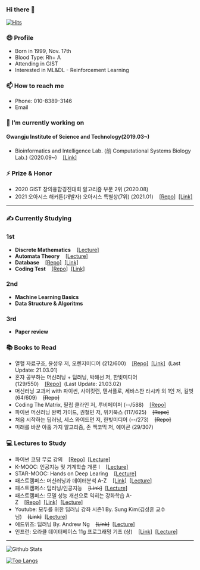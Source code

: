 ### Hi there 👋
[![Hits](https://hits.seeyoufarm.com/api/count/incr/badge.svg?url=https%3A%2F%2Fgithub.com%2FKangbeenKo&count_bg=%23C5CDFF&title_bg=%236DF560&icon=&icon_color=%23FFFFFF&title=hits&edge_flat=false)](https://hits.seeyoufarm.com)
### 😄 Profile
- Born in 1999, Nov. 17th
- Blood Type: Rh+ A 
- Attending in GIST 
- Interested in ML&DL - Reinforcement Learning


### 📫 How to reach me
- Phone: 010-8389-3146
- Email


### 🔭 I’m currently working on
#### Gwangju Institute of Science and Technology(2019.03~)
- Bioinformatics and Intelligence Lab. (前 Computational Systems Biology Lab.) (2020.09~)&nbsp;&nbsp;&nbsp;&nbsp;<a href = "https://www.biil-gist.net/">[Link]</a>


### ⚡ Prize & Honor
- 2020 GIST 창의융합경진대회 알고리즘 부문 2위 (2020.08)
- 2021 오아시스 해커톤(개발자) 오아시스 특별상(7위) (2021.01)&nbsp;&nbsp;&nbsp;&nbsp;<a href = "https://github.com/KevinTheRainmaker/BugBug">[Repo]</a>&nbsp;&nbsp;<a href = "https://www.notion.so/BugBug-B5-566195bdb1d7488e98b479a41589b3a8">[Link]</a>

----

### ✍ Currently Studying
### 1st
- **Discrete Mathematics**&nbsp;&nbsp;&nbsp;&nbsp;<a href = "http://www.kocw.net/home/search/kemView.do?kemId=1165096">[Lecture]</a>
- **Automata Theory**&nbsp;&nbsp;&nbsp;&nbsp;<a href = "http://www.kocw.net/home/search/kemView.do?kemId=1220786&ar=relateCourse">[Lecture]</a>
- **Database**&nbsp;&nbsp;&nbsp;&nbsp;<a href = "https://github.com/KevinTheRainmaker/CodingTest/tree/main/Programmers/SQL">[Repo]</a>&nbsp;&nbsp;<a href = "https://www.notion.so/f387345c41b842728265dbd3640a5df6?v=13065f24cabd4d21bd5a2edd2b818682">[Link]</a>
- **Coding Test**&nbsp;&nbsp;&nbsp;&nbsp;<a href = "https://github.com/KevinTheRainmaker/CodingTest">[Repo]</a>&nbsp;&nbsp;<a href = "https://programmers.co.kr/learn/challenges">[Link]</a>
### 2nd
- **Machine Learning Basics**
- **Data Structure & Algoritms**
### 3rd
- **Paper review**


### 📚 Books to Read
- 열혈 자료구조, 윤성우 저, 오렌지미디어 (212/600)&nbsp;&nbsp;&nbsp;&nbsp;<a href = "https://github.com/KevinTheRainmaker/DataStructure">[Repo]</a>&nbsp;&nbsp;<a href = "https://www.notion.so/194898d259784eea8ed8de576bbab24d?v=6c36d6be64f74a67ba922cebcbc0016d">[Link]</a>&nbsp;&nbsp;(Last Update: 21.03.01)
- 혼자 공부하는 머신러닝 + 딥러닝, 박해선 저, 한빛미디어 (129/550)&nbsp;&nbsp;&nbsp;&nbsp;<a href = "https://github.com/KevinTheRainmaker/Hanbit-HonGong-ML-DL">[Repo]</a>&nbsp;&nbsp;(Last Update: 21.03.02)
- 머신러닝 교과서 with 파이썬, 사이킷런, 텐서플로, 세바스찬 라시카 외 1인 저, 길벗 (64/609)&nbsp;&nbsp;&nbsp;&nbsp;~~[Repo]~~
- Coding The Matrix, 필립 클라인 저, 루비페이퍼 (--/588)&nbsp;&nbsp;&nbsp;&nbsp;<a href = "https://github.com/KevinTheRainmaker/Coding_The_Matrix">[Repo]</a>
- 파이썬 머신러닝 완벽 가이드, 권철민 저, 위키북스 (117/625)&nbsp;&nbsp;&nbsp;&nbsp;~~[Repo]~~
- 처음 시작하는 딥러닝, 세스 와이드먼 저, 한빛미디어 (--/273)&nbsp;&nbsp;&nbsp;&nbsp;~~[Repo]~~
- 미래를 바꾼 아홉 가지 알고리즘, 존 맥코믹 저, 에이콘 (29/307)


### 💻 Lectures to Study
- 파이썬 코딩 무료 강의&nbsp;&nbsp;&nbsp;&nbsp;<a href = "https://github.com/KevinTheRainmaker/Python-Basic">[Repo]</a>&nbsp;&nbsp;<a href = "https://youtu.be/kWiCuklohdY">[Lecture]</a>
- K-MOOC: 인공지능 및 기계학습 개론 I&nbsp;&nbsp;&nbsp;&nbsp;<a href = "https://kooc.kaist.ac.kr/machinelearning1_17/joinLectures/9738">[Lecture]</a>
- STAR-MOOC: Hands on Deep Learing&nbsp;&nbsp;&nbsp;&nbsp;<a href = "https://gist.edwith.org/hands-on-deep-learning-01/joinLectures/28004">[Lecture]</a>
- 패스트캠퍼스: 머신러닝과 데이터분석 A-Z&nbsp;&nbsp;&nbsp;&nbsp;<a href = "https://www.notion.so/f387345c41b842728265dbd3640a5df6?v=13065f24cabd4d21bd5a2edd2b818682">[Link]</a>&nbsp;&nbsp;<a href = "https://www.fastcampus.co.kr/data_online_dataadv">[Lecture]</a>
- 패스트캠퍼스: 딥러닝/인공지능&nbsp;&nbsp;&nbsp;&nbsp;~~[Link]~~&nbsp;&nbsp;<a href = "https://www.fastcampus.co.kr/data_online_deep">[Lecture]</a>
- 패스트캠퍼스: 모델 성능 개선으로 익히는 강화학습 A-Z&nbsp;&nbsp;&nbsp;&nbsp;<a href = "https://github.com/KevinTheRainmaker/Reinforcement_Learning_AtoZ.git">[Repo]</a>&nbsp;&nbsp;<a href = "https://www.notion.so/f387345c41b842728265dbd3640a5df6?v=13065f24cabd4d21bd5a2edd2b818682">[Link]</a>&nbsp;&nbsp;<a href = "https://www.fastcampus.co.kr/data_online_rein">[Lecture]</a>
- Youtube: 모두를 위한 딥러닝 강좌 시즌1 By. Sung Kim(김성훈 교수님)&nbsp;&nbsp;&nbsp;&nbsp;~~[Link]~~&nbsp;&nbsp;<a href = "https://youtube.com/playlist?list=PLlMkM4tgfjnLSOjrEJN31gZATbcj_MpUm">[Lecture]</a>
- 에드위즈: 딥러닝 By. Andrew Ng&nbsp;&nbsp;&nbsp;&nbsp;~~[Link]~~&nbsp;&nbsp;<a href = "https://www.edwith.org/deeplearningai1">[Lecture]</a>
- 인프런: 오라클 데이터베이스 11g 프로그래밍 기초 (상)&nbsp;&nbsp;&nbsp;&nbsp;<a href = "https://www.notion.so/f387345c41b842728265dbd3640a5df6?v=13065f24cabd4d21bd5a2edd2b818682">[Link]</a>&nbsp;&nbsp;<a href = "https://inf.run/kGhn">[Lecture]</a>
----
<!--
**KangbeenKo/KangbeenKo** is a ✨ _special_ ✨ repository because its `README.md` (this file) appears on your GitHub profile.
Here are some ideas to get you started:

- 🔭 I’m currently working on ...
- 🌱 I’m currently learning ...
- 👯 I’m looking to collaborate on ...
- 🤔 I’m looking for help with ...
- 💬 Ask me about ...
- 📫 How to reach me: ...
- 😄 Pronouns: ...
- ⚡ Fun fact: ...
-->
![Github Stats](https://github-readme-stats.vercel.app/api?username=KevinTheRainmaker&show_icons=true&theme=onedark)


[![Top Langs](https://github-readme-stats.vercel.app/api/top-langs/?username=KevinTheRainmaker&&hide=jupyter%20notebook&layout=compact)](https://github.com/KevinTheRainmaker/github-readme-stats)
